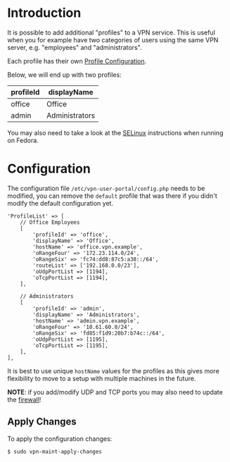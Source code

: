 # Introduction

It is possible to add additional "profiles" to a VPN service. This is useful 
when you for example have two categories of users using the same VPN server,
e.g. "employees" and "administrators". 

Each profile has their own [Profile Configuration](PROFILE_CONFIG.md).

Below, we will end up with two profiles:

| profileId | displayName    |
| --------- | -------------- |
| office    | Office         |
| admin     | Administrators |

You may also need to take a look at the [SELinux](SELINUX.md) instructions when
running on Fedora.

# Configuration

The configuration file `/etc/vpn-user-portal/config.php` needs to be 
modified, you can remove the `default` profile that was there if you didn't
modify the default configuration yet.

```
'ProfileList' => [
    // Office Employees
    [
        'profileId' => 'office',
        'displayName' => 'Office',
        'hostName' => 'office.vpn.example',
        'oRangeFour' => '172.23.114.0/24',
        'oRangeSix' => 'fc74:dd8:87c5:a38::/64',
        'routeList' => ['192.168.0.0/23'],
        'oUdpPortList => [1194],
        'oTcpPortList => [1194],
    ],

    // Administrators
    [
        'profileId' => 'admin',
        'displayName' => 'Administrators',
        'hostName' => 'admin.vpn.example',
        'oRangeFour' => '10.61.60.0/24',
        'oRangeSix' => 'fd85:f1d9:20b7:b74c::/64',
        'oUdpPortList => [1195],
        'oTcpPortList => [1195],
    ],
],
```

It is best to use unique `hostName` values for the profiles as this gives 
more flexibility to move to a setup with multiple machines in the future.

**NOTE**: if you add/modify UDP and TCP ports you may also need to update the 
[firewall](FIREWALL.md)!

## Apply Changes

To apply the configuration changes:

```
$ sudo vpn-maint-apply-changes
```

